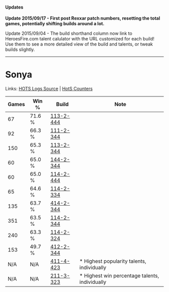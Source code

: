 #### Updates
**Update 2015/09/17 - First post Rexxar patch numbers, resetting the total games, potentially shifting builds around a lot.**

Update 2015/09/04 - The build shorthand column now link to HeroesFire.com talent calulator with the URL customized for each build!  
Use them to see a more detailed view of the build and talents, or tweak builds slightly.

***

# Sonya

Links: [HOTS Logs Source](https://www.hotslogs.com/Sitewide/HeroDetails?Hero=Sonya) | [HotS Counters](http://hotscounters.com/#/hero/Sonya)

Games  | Win %  | Build     | Note
-----  | -----  | -----     | ----
67     | 71.6 % | [113-2-444](http://www.heroesfire.com/hots/talent-calculator/sonya#gTuS) | 
92     | 66.3 % | [111-2-344](http://www.heroesfire.com/hots/talent-calculator/sonya#gO-O) | 
150    | 65.3 % | [113-2-344](http://www.heroesfire.com/hots/talent-calculator/sonya#gTsu) | 
60     | 65.0 % | [144-2-344](http://www.heroesfire.com/hots/talent-calculator/sonya#hfYe) | 
60     | 65.0 % | [114-2-444](http://www.heroesfire.com/hots/talent-calculator/sonya#gWKi) | 
65     | 64.6 % | [114-2-334](http://www.heroesfire.com/hots/talent-calculator/sonya#gWI-) | 
135    | 63.7 % | [414-2-344](http://www.heroesfire.com/hots/talent-calculator/sonya#ryk8) | 
351    | 63.5 % | [114-2-344](http://www.heroesfire.com/hots/talent-calculator/sonya#gWJ8) | 
240    | 63.3 % | [114-2-324](http://www.heroesfire.com/hots/talent-calculator/sonya#gWIq) | 
153    | 49.7 % | [412-2-344](http://www.heroesfire.com/hots/talent-calculator/sonya#rtre) | 
N/A    | N/A    | [411-4-423](http://www.heroesfire.com/hots/talent-calculator/sonya#rrvt) | * Highest popularity talents, individually
N/A    | N/A    | [211-3-323](http://www.heroesfire.com/hots/talent-calculator/sonya#kDMh) | * Highest win percentage talents, individually
